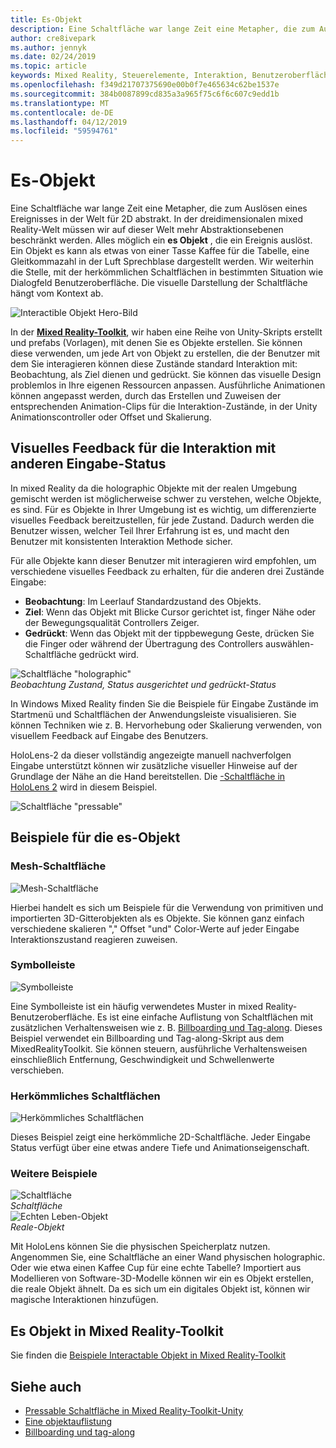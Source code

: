 ```yaml
---
title: Es-Objekt
description: Eine Schaltfläche war lange Zeit eine Metapher, die zum Auslösen eines Ereignisses in der Welt für 2D abstrakt. In der dreidimensionalen mixed Reality-Welt müssen wir auf dieser Welt mehr Abstraktionsebenen beschränkt werden.
author: cre8ivepark
ms.author: jennyk
ms.date: 02/24/2019
ms.topic: article
keywords: Mixed Reality, Steuerelemente, Interaktion, Benutzeroberfläche, ux
ms.openlocfilehash: f349d21707375690e00b0f7e465634c62be1537e
ms.sourcegitcommit: 384b0087899cd835a3a965f75c6f6c607c9edd1b
ms.translationtype: MT
ms.contentlocale: de-DE
ms.lasthandoff: 04/12/2019
ms.locfileid: "59594761"
---
```

# <a name="interactable-object"></a>Es-Objekt

Eine Schaltfläche war lange Zeit eine Metapher, die zum Auslösen eines Ereignisses in der Welt für 2D abstrakt. In der dreidimensionalen mixed Reality-Welt müssen wir auf dieser Welt mehr Abstraktionsebenen beschränkt werden. Alles möglich ein **es Objekt** , die ein Ereignis auslöst. Ein Objekt es kann als etwas von einer Tasse Kaffee für die Tabelle, eine Gleitkommazahl in der Luft Sprechblase dargestellt werden. Wir weiterhin die Stelle, mit der herkömmlichen Schaltflächen in bestimmten Situation wie Dialogfeld Benutzeroberfläche. Die visuelle Darstellung der Schaltfläche hängt vom Kontext ab.

![Interactible Objekt Hero-Bild](images/640px-interactibleobject-hero-640px.jpg)


In der  **[Mixed Reality-Toolkit](https://github.com/Microsoft/MixedRealityToolkit-Unity)**, wir haben eine Reihe von Unity-Skripts erstellt und prefabs (Vorlagen), mit denen Sie es Objekte erstellen. Sie können diese verwenden, um jede Art von Objekt zu erstellen, die der Benutzer mit dem Sie interagieren können diese Zustände standard Interaktion mit: Beobachtung, als Ziel dienen und gedrückt. Sie können das visuelle Design problemlos in Ihre eigenen Ressourcen anpassen. Ausführliche Animationen können angepasst werden, durch das Erstellen und Zuweisen der entsprechenden Animation-Clips für die Interaktion-Zustände, in der Unity Animationscontroller oder Offset und Skalierung. 


## <a name="visual-feedback-for-the-different-input-interaction-states"></a>Visuelles Feedback für die Interaktion mit anderen Eingabe-Status

In mixed Reality da die holographic Objekte mit der realen Umgebung gemischt werden ist möglicherweise schwer zu verstehen, welche Objekte, es sind. Für es Objekte in Ihrer Umgebung ist es wichtig, um differenzierte visuelles Feedback bereitzustellen, für jede Zustand. Dadurch werden die Benutzer wissen, welcher Teil Ihrer Erfahrung ist es, und macht den Benutzer mit konsistenten Interaktion Methode sicher.

Für alle Objekte kann dieser Benutzer mit interagieren wird empfohlen, um verschiedene visuelles Feedback zu erhalten, für die anderen drei Zustände Eingabe:
* **Beobachtung**: Im Leerlauf Standardzustand des Objekts.
* **Ziel**: Wenn das Objekt mit Blicke Cursor gerichtet ist, finger Nähe oder der Bewegungsqualität Controllers Zeiger.
* **Gedrückt**: Wenn das Objekt mit der tippbewegung Geste, drücken Sie die Finger oder während der Übertragung des Controllers auswählen-Schaltfläche gedrückt wird.

![Schaltfläche "holographic"](images/640px-interactibleobject-holographicbutton-650px.jpg)<br>
*Beobachtung Zustand, Status ausgerichtet und gedrückt-Status*

In Windows Mixed Reality finden Sie die Beispiele für Eingabe Zustände im Startmenü und Schaltflächen der Anwendungsleiste visualisieren. Sie können Techniken wie z. B. Hervorhebung oder Skalierung verwenden, von visuellem Feedback auf Eingabe des Benutzers.

HoloLens-2 da dieser vollständig angezeigte manuell nachverfolgen Eingabe unterstützt können wir zusätzliche visueller Hinweise auf der Grundlage der Nähe an die Hand bereitstellen. Die [-Schaltfläche in HoloLens 2](https://microsoft.github.io/MixedRealityToolkit-Unity/Documentation/README_Button.html) wird in diesem Beispiel.

![Schaltfläche "pressable"](images/640px-interactibleobject-pressablebutton-650px.jpg)<br>




## <a name="interactable-object-samples"></a>Beispiele für die es-Objekt

### <a name="mesh-button"></a>Mesh-Schaltfläche

![Mesh-Schaltfläche](images/640px-interactibleobject-meshbutton.jpg)

Hierbei handelt es sich um Beispiele für die Verwendung von primitiven und importierten 3D-Gitterobjekten als es Objekte. Sie können ganz einfach verschiedene skalieren "," Offset "und" Color-Werte auf jeder Eingabe Interaktionszustand reagieren zuweisen.

### <a name="toolbar"></a>Symbolleiste

![Symbolleiste](images/640px-interactibleobject-toolbar.jpg)

Eine Symbolleiste ist ein häufig verwendetes Muster in mixed Reality-Benutzeroberfläche. Es ist eine einfache Auflistung von Schaltflächen mit zusätzlichen Verhaltensweisen wie z. B. [Billboarding und Tag-along](billboarding-and-tag-along.md). Dieses Beispiel verwendet ein Billboarding und Tag-along-Skript aus dem MixedRealityToolkit. Sie können steuern, ausführliche Verhaltensweisen einschließlich Entfernung, Geschwindigkeit und Schwellenwerte verschieben.

### <a name="traditional-button"></a>Herkömmliches Schaltflächen

![Herkömmliches Schaltflächen](images/640px-interactibleobject-traditionalbutton.jpg)

Dieses Beispiel zeigt eine herkömmliche 2D-Schaltfläche. Jeder Eingabe Status verfügt über eine etwas andere Tiefe und Animationseigenschaft.

### <a name="other-examples"></a>Weitere Beispiele

![Schaltfläche](images/640px-interactibleobject-pushbutton.jpg)<br>
*Schaltfläche*
<br>
![Echten Leben-Objekt](images/640px-interactibleobject-reallifeobject.jpg)<br>
*Reale-Objekt*

Mit HoloLens können Sie die physischen Speicherplatz nutzen. Angenommen Sie, eine Schaltfläche an einer Wand physischen holographic. Oder wie etwa einen Kaffee Cup für eine echte Tabelle? Importiert aus Modellieren von Software-3D-Modelle können wir ein es Objekt erstellen, die reale Objekt ähnelt. Da es sich um ein digitales Objekt ist, können wir magische Interaktionen hinzufügen.

## <a name="interactable-object-in-mixed-reality-toolkit"></a>Es Objekt in Mixed Reality-Toolkit
Sie finden die [Beispiele Interactable Objekt in Mixed Reality-Toolkit](https://microsoft.github.io/MixedRealityToolkit-Unity/Documentation/README_Interactable.html)


## <a name="see-also"></a>Siehe auch
* [Pressable Schaltfläche in Mixed Reality-Toolkit-Unity](https://microsoft.github.io/MixedRealityToolkit-Unity/Documentation/README_Button.html)
* [Eine objektauflistung](object-collection.md)
* [Billboarding und tag-along](billboarding-and-tag-along.md)
